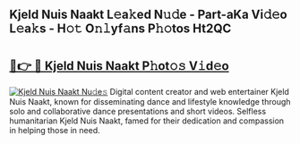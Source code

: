 ## Kjeld Nuis Naakt L𝚎a𝚔ed N𝚞𝚍e - Part-aKa Vi𝚍𝚎o L𝚎a𝚔s - H𝚘𝚝 O𝚗𝚕yf𝚊ns P𝚑𝚘tos Ht2QC

# <h2><a href="http://kf7nvwu.oniu.top/?m=Kjeld+Nuis+Naakt">🔗👉 🔴 Kjeld Nuis Naakt P𝚑ot𝚘𝚜 V𝚒d𝚎o</a></h2>

[![Kjeld Nuis Naakt Nu𝚍e𝚜](https://i.imgur.com/0qMVB7G.gif)](http://kf7nvwu.oniu.top/?m=Kjeld+Nuis+Naakt)
Digital content creator and web entertainer Kjeld Nuis Naakt, known for disseminating dance and lifestyle knowledge through solo and collaborative dance presentations and short videos. Selfless humanitarian Kjeld Nuis Naakt, famed for their dedication and compassion in helping those in need.  
